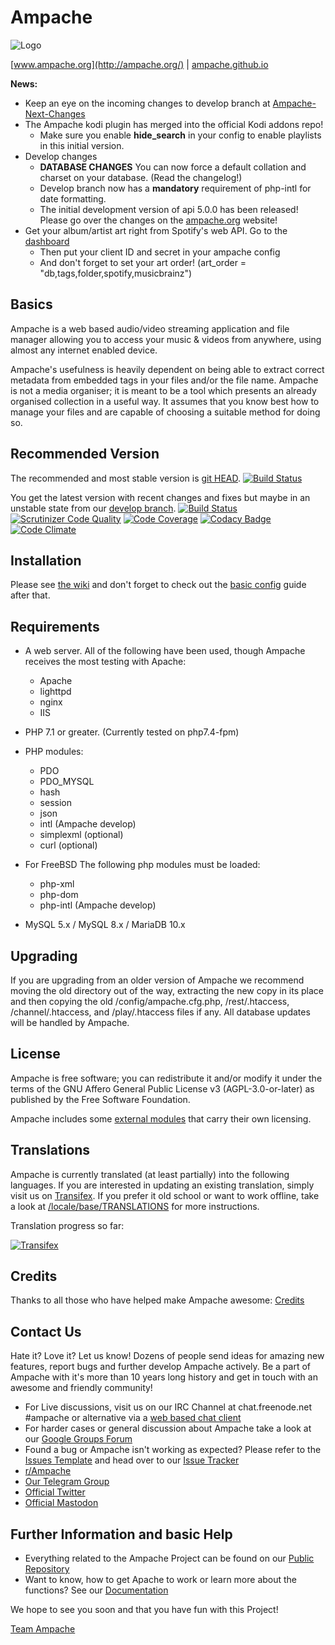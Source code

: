 # Ampache

![Logo](http://ampache.org/img/logo/ampache-logo_x64.png)

[www.ampache.org](http://ampache.org/) |
[ampache.github.io](http://ampache.github.io)

**News:**

* Keep an eye on the incoming changes to develop branch at [Ampache-Next-Changes](https://github.com/ampache/ampache/wiki/Ampache-Next-Changes)
* The Ampache kodi plugin has merged into the official Kodi addons repo!
  * Make sure you enable **hide_search** in your config to enable playlists in this initial version.
* Develop changes
  * **DATABASE CHANGES** You can now force a default collation and charset on your database. (Read the changelog!)
  * Develop branch now has a **mandatory** requirement of php-intl for date formatting.
  * The initial development version of api 5.0.0 has been released! Please go over the changes on the [ampache.org](http://ampache.org/api/) website!
* Get your album/artist art right from Spotify's web API. Go to the [dashboard](https://developer.spotify.com/dashboard/)
  * Then put your client ID and secret in your ampache config
  * And don't forget to set your art order! (art_order = "db,tags,folder,spotify,musicbrainz")

## Basics

Ampache is a web based audio/video streaming application and file
manager allowing you to access your music & videos from anywhere,
using almost any internet enabled device.

Ampache's usefulness is heavily dependent on being able to extract
correct metadata from embedded tags in your files and/or the file name.
Ampache is not a media organiser; it is meant to be a tool which
presents an already organised collection in a useful way. It assumes
that you know best how to manage your files and are capable of
choosing a suitable method for doing so.

## Recommended Version

The recommended and most stable version is [git HEAD](https://github.com/ampache/ampache/archive/master.tar.gz).
[![Build Status](https://api.travis-ci.org/ampache/ampache.png?branch=master)](https://travis-ci.org/ampache/ampache)

You get the latest version with recent changes and fixes but maybe in an unstable state from our [develop branch](https://github.com/ampache/ampache/archive/develop.tar.gz).
[![Build Status](https://api.travis-ci.org/ampache/ampache.png?branch=develop)](https://travis-ci.org/ampache/ampache)
[![Scrutinizer Code Quality](https://scrutinizer-ci.com/g/ampache/ampache/badges/quality-score.png?b=edge)](https://scrutinizer-ci.com/g/ampache/ampache/?branch=edge)
[![Code Coverage](https://scrutinizer-ci.com/g/ampache/ampache/badges/coverage.png?b=edge)](https://scrutinizer-ci.com/g/ampache/ampache/?branch=edge)
[![Codacy Badge](https://api.codacy.com/project/badge/Grade/f995711a30364908968bf0efb3e7e257)](https://app.codacy.com/gh/ampache/ampache)
[![Code Climate](https://codeclimate.com/github/ampache/ampache/badges/gpa.svg)](https://codeclimate.com/github/ampache/ampache)

## Installation

Please see [the wiki](https://github.com/ampache/ampache/wiki/Installation) and don't forget to check out the [basic config](https://github.com/ampache/ampache/wiki/Basic) guide after that.

## Requirements

* A web server. All of the following have been used, though Ampache receives the most testing with Apache:
  * Apache
  * lighttpd
  * nginx
  * IIS

* PHP 7.1 or greater. (Currently tested on php7.4-fpm)

* PHP modules:
  * PDO
  * PDO_MYSQL
  * hash
  * session
  * json
  * intl (Ampache develop)
  * simplexml (optional)
  * curl (optional)

* For FreeBSD The following php modules must be loaded:
  * php-xml
  * php-dom
  * php-intl (Ampache develop)

* MySQL 5.x / MySQL 8.x / MariaDB 10.x

## Upgrading

If you are upgrading from an older version of Ampache we recommend
moving the old directory out of the way, extracting the new copy in
its place and then copying the old /config/ampache.cfg.php, /rest/.htaccess,
/channel/.htaccess, and /play/.htaccess files if any.
All database updates will be handled by Ampache.

## License

Ampache is free software; you can redistribute it and/or
modify it under the terms of the GNU Affero General Public License v3 (AGPL-3.0-or-later)
as published by the Free Software Foundation.

Ampache includes some [external modules](https://github.com/ampache/ampache/blob/develop/composer.lock) that carry their own licensing.

## Translations

Ampache is currently translated (at least partially) into the
following languages. If you are interested in updating an existing
translation, simply visit us on [Transifex](https://www.transifex.com/ampache/ampache).
If you prefer it old school or want to work offline, take a look at [/locale/base/TRANSLATIONS](https://github.com/ampache/ampache/blob/develop/locale/base/TRANSLATIONS.md)
for more instructions.

Translation progress so far:

[![Transifex](https://www.transifex.com/_/charts/redirects/ampache/ampache/image_png/messagespot/)](https://www.transifex.com/projects/p/ampache/)

## Credits

Thanks to all those who have helped make Ampache awesome: [Credits](docs/ACKNOWLEDGEMENTS.md)

## Contact Us

Hate it? Love it? Let us know! Dozens of people send ideas for amazing new features, report bugs and further develop Ampache actively. Be a part of Ampache with it's more than 10 years long history and get in touch with an awesome and friendly community!

* For Live discussions, visit us on our IRC Channel at chat.freenode.net #ampache or alternative via a [web based chat client](https://webchat.freenode.net)
* For harder cases or general discussion about Ampache take a look at our [Google Groups Forum](https://groups.google.com/forum/#!forum/ampache)
* Found a bug or Ampache isn't working as expected? Please refer to the [Issues Template](https://github.com/ampache/ampache/wiki/Issues) and head over to our [Issue Tracker](https://github.com/ampache/ampache/issues)
* [r/Ampache](https://www.reddit.com/r/ampache/)
* [Our Telegram Group](https://t.me/ampache)
* [Official Twitter](https://twitter.com/ampache)
* [Official Mastodon](https://fosstodon.org/@ampache)

## Further Information and basic Help

* Everything related to the Ampache Project can be found on our [Public Repository](https://github.com/ampache)
* Want to know, how to get Apache to work or learn more about the functions? See our [Documentation](https://github.com/ampache/ampache/wiki)

We hope to see you soon and that you have fun with this Project!

[Team Ampache](docs/ACKNOWLEDGEMENTS.md)
